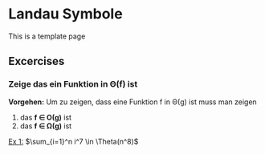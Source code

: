 # Landau Symbole

This is a template page

## Excercises




### Zeige das ein Funktion in Θ(f) ist

**Vorgehen:** Um zu zeigen, dass eine Funktion f in Θ(g) ist muss man zeigen
1. das **f ∈ Ο(g)** ist
2. das **f ∈ Ω(g)** ist



[Ex 1:](./solutions/sample.pdf) $\sum_{i=1}^n i^7 \in \Theta(n^8)$


